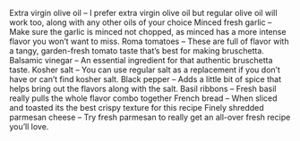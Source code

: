 Extra virgin olive oil – I prefer extra virgin olive oil but regular olive oil will work too, along with any other oils of your choice
Minced fresh garlic – Make sure the garlic is minced not chopped, as minced has a more intense flavor you won’t want to miss.
Roma tomatoes – These are full of flavor with a tangy, garden-fresh tomato taste that’s best for making bruschetta.
Balsamic vinegar – An essential ingredient for that authentic bruschetta taste.
Kosher salt – You can use regular salt as a replacement if you don’t have or can’t find kosher salt.
Black pepper – Adds a little bit of spice that helps bring out the flavors along with the salt.
Basil ribbons – Fresh basil really pulls the whole flavor combo together
French bread – When sliced and toasted its the best crispy texture for this recipe
Finely shredded parmesan cheese – Try fresh parmesan to really get an all-over fresh recipe you’ll love.